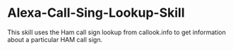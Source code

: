 # Alexa-Call-Sing-Lookup-Skill

This skill uses the Ham call sign lookup from callook.info to get information about a particular HAM call sign.
